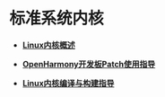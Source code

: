 # 标准系统内核<a name="ZH-CN_TOPIC_0000001111199444"></a>

-   **[Linux内核概述](Linux内核概述.md)**  

-   **[OpenHarmony开发板Patch使用指导](OpenHarmony开发板Patch使用指导.md)**  

-   **[Linux内核编译与构建指导](Linux内核编译与构建指导.md)**  


